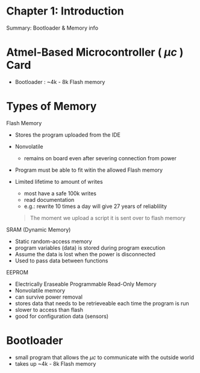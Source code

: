 # Chapter 1: Introduction

Summary: Bootloader & Memory info

# Atmel-Based Microcontroller ( $\mu c$ ) Card

- Bootloader : ~4k - 8k Flash memory

# Types of Memory

Flash Memory

- Stores the program uploaded from the IDE
- Nonvolatile
  - remains on board even after severing connection from power
- Program must be able to fit witin the allowed Flash memory
- Limited lifetime to amount of writes

  - most have a safe 100k writes
  - read documentation
  - e.g.: rewrite 10 times a day will give 27 years of reliablility

  > The moment we upload a script it is sent over to flash memory

SRAM (Dynamic Memory)

- Static random-access memory
- program variables (data) is stored during program execution
- Assume the data is lost when the power is disconnected
- Used to pass data between functions

EEPROM

- Electrically Eraseable Programmable Read-Only Memory
- Nonvolatile memory
- can survive power removal
- stores data that needs to be retrieveable each time the program is run
- slower to access than flash
- good for configuration data (sensors)

# Bootloader

- small program that allows the $\mu c$ to communicate with the outside world
- takes up ~4k - 8k Flash memory
